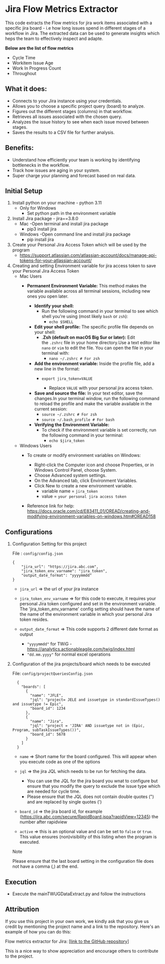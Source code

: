 

# Jira Flow Metrics Extractor  
This code extracts the Flow metrics for jira work items associated with a specific jira board - i.e how long issues spend in different stages of a workflow in Jira.
The extracted data can be used to generate insights which heps the team to effectively inspect and adapte.

**Below are the list of flow metrics**
- Cycle Time
- Workitem Issue Age
- Work In Progress Count
- Throughout

## What it does:

- Connects to your Jira instance using your credentials.
- Allows you to choose a specific project query (board) to analyze.
- Figures out the different stages (columns) in that workflow.
- Retrieves all issues associated with the chosen query.
- Analyzes the issue history to see when each issue moved between stages.
- Saves the results to a CSV file for further analysis.

## Benefits:

- Understand how efficiently your team is working by identifying bottlenecks in the workflow.
- Track how issues are aging in your system.
- Super charge your planning and forecast based on real data.

## Initial Setup

1. Install python on your machine - python 3.11
   - Only for Windows
     - Set python path in the environment variable
3. Install Jira package - jira==3.8.0
   - Mac
     -Open terminal and install jira package
     - pip3 install jira
   - Windows
     -Open command line and install jira package
     - pip install jira
4. Create your Personal Jira Access Token which will be used by the program
   - https://support.atlassian.com/atlassian-account/docs/manage-api-tokens-for-your-atlassian-account/
5. Creating and setting Environment variable for jira access token to save your Personal Jira Access Token
   - Mac Users
     - **Permanent Environment Variable:** This method makes the variable available across all terminal sessions, including new ones you open later.

        - **Identify your shell:**
            - Run the following command in your terminal to see which shell you're using (most likely `bash` or `zsh`):
                - `echo $SHELL`
        - **Edit your shell profile:** The specific profile file depends on your shell:
            - .**Zsh (default on macOS Big Sur or later):** Edit the `.zshrc` file in your home directory.Use a text editor like `nano` or `vim` to edit the file. You can open the file in your terminal with:
                - `nano ~/.zshrc # For zsh`
        - **Add the environment variable:** Inside the profile file, add a new line in the format:
            - `export jira_token=VALUE`
            
              - Replace `VALUE` with your personal jira access token.
        - **Save and source the file:** In your text editor, save the changes.In your terminal window, run the following command to reload the profile and make the variable available in the current session:
            - `source ~/.zshrc # For zsh`
            - `source ~/.bash_profile # For bash`
        - **Verifying the Environment Variable:**
            - To check if the environment variable is set correctly, run the following command in your terminal:
                - `echo $jira_token`
   - Windows Users
     - To create or modify environment variables on Windows:
        - Right-click the Computer icon and choose Properties, or in Windows Control Panel, choose System.
        - Choose Advanced system settings.
        - On the Advanced tab, click Environment Variables.
        - Click New to create a new environment variable.
          - variable name = `jira_token`
          - value = `your personal jira access token`


      - Reference link for help: https://docs.oracle.com/cd/E83411_01/OREAD/creating-and-modifying-environment-variables-on-windows.htm#OREAD158

## Configurations
1. Configuration Setting for this project

    File : `config/config.json`
    ```
    {
        "jira_url": "https://jira.abc.com",
        "jira_token_env_varname": "jira_token",
        "output_date_format": "yyyymmdd"
    }
    ```

    - `jira_url` => the url of your jira instance

    - `jira_token_env_varname` => for this code to execute, it requires your personal Jira token configured and set in the environment variable. The 'jira_token_env_varname' config setting should have the name of the name of the environment variable in which your personal Jira token resides.

    - `output_date_format` => This code supports 2 different date format as output
        - `"yyyymmdd"`       for TWiG - https://analytics.actionableagile.com/twig/index.html
        - `"dd.mm.yyyy"`     for normal excel operations

2. Configuration of the jira projects/board which needs to be executed

    File: `config/projectQueriesConfig.json`
      ```
        {
          "boards": [
            {
              "name": "JFLE",
              "jql": "project= JELE and issuetype in standardIssueTypes() and issuetype != Epic",
              "board_id": 1234
            },
            {
              "name": "Jira",
              "jql": "project = 'JIRA' AND issuetype not in (Epic, Program, subTaskIssueTypes())",
              "board_id": 5678
            }
          ]
        }
      ```

   - `name` => Short name for the board configured. This will appear when you execute code as one of the options

   - `jql` => the jira JQL which needs to be run for fetching the data.
        - You can use the JQL for the jira board you wnat to configure but ensure that you modify the query to exclude the issue type which are needed for cycle time.
        - Please ensure that the JQL does not contain double quotes (") and are replaced by single quotes (')
   
   - `board_id` => the jira board id, for example (https://jira.abc.com/secure/RapidBoard.jspa?rapidView=12345) the number after rapidview
   
   - `active` => this is an optional value and can be set to `false` or `true`. This value ensures (non)visibility of this listing when the program is executed.
  
    > [!NOTE]
    > Please ensure that the last board setting in the configuration file does not have a comma (,) at the end.

## Execution
- Execute the mainTWUGDataExtract.py and follow the instructions

## Attribution

If you use this project in your own work, we kindly ask that you give us credit by mentioning the project name and a link to the repository. Here's an example of how you can do this:

Flow metrics extractor for Jira: [[link to the GitHub repository](https://github.com/ujjwalprakashsinha/jira_cycletime_code.git)]

This is a nice way to show appreciation and encourage others to contribute to the project.
